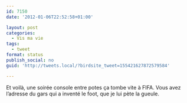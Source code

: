 ```yaml
---
id: 7150
date: '2012-01-06T22:52:58+01:00'

layout: post
categories:
  - Vis ma vie
tags:
  - tweet
format: status
publish_social: no
guid: 'http://tweets.local/?birdsite_tweet=155421627872579584'

---
```


Et voilà, une soirée console entre potes ça tombe vite à FIFA. Vous avez l’adresse du gars qui a inventé le foot, que je lui pète la gueule.